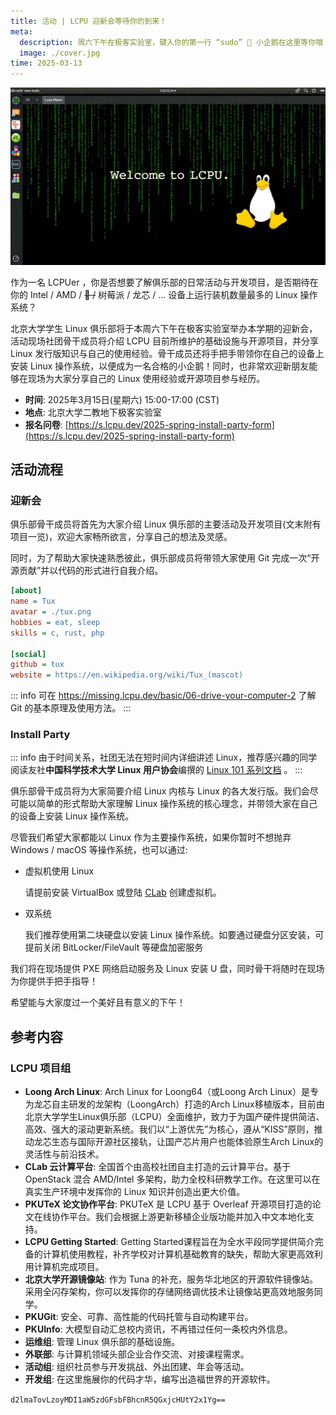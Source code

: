 ```yaml
---
title: 活动 | LCPU 迎新会等待你的到来！  
meta:
  description: 周六下午在极客实验室，键入你的第一行 “sudo” 🐧 小企鹅在这里等你哦！
  image: ./cover.jpg
time: 2025-03-13
---
```


![封面图由 FLUX.1 生成](./cover.jpg)

作为一名 LCPUer ，你是否想要了解俱乐部的日常活动与开发项目，是否期待在你的 Intel / AMD / ~~🍎 /~~ 树莓派 / 龙芯 / ... 设备上运行装机数量最多的 Linux 操作系统？

北京大学学生 Linux 俱乐部将于本周六下午在极客实验室举办本学期的迎新会，活动现场社团骨干成员将介绍 LCPU 目前所维护的基础设施与开源项目，并分享 Linux 发行版知识与自己的使用经验。骨干成员还将手把手带领你在自己的设备上安装 Linux 操作系统，以便成为一名合格的小企鹅！同时，也非常欢迎新朋友能够在现场为大家分享自己的 Linux 使用经验或开源项目参与经历。

- **时间**: 2025年3月15日(星期六) 15:00-17:00 (CST)
- **地点**: 北京大学二教地下极客实验室
- **报名问卷**: [https://s.lcpu.dev/2025-spring-install-party-form](https://s.lcpu.dev/2025-spring-install-party-form)
  

## 活动流程

### 迎新会

俱乐部骨干成员将首先为大家介绍 Linux 俱乐部的主要活动及开发项目(文末附有项目一览)，欢迎大家畅所欲言，分享自己的想法及灵感。

同时，为了帮助大家快速熟悉彼此，俱乐部成员将带领大家使用 Git 完成一次“开源贡献”并以代码的形式进行自我介绍。

```ini
[about]
name = Tux
avatar = ./tux.png
hobbies = eat, sleep
skills = c, rust, php

[social]
github = tux
website = https://en.wikipedia.org/wiki/Tux_(mascot)
```

::: info
可在 <https://missing.lcpu.dev/basic/06-drive-your-computer-2> 了解 Git 的基本原理及使用方法。
:::

### Install Party

::: info
由于时间关系，社团无法在短时间内详细讲述 Linux，推荐感兴趣的同学阅读友社**中国科学技术大学 Linux 用户协会**编撰的 [Linux 101 系列文档](https://101.lug.ustc.edu.cn/) 。
:::

俱乐部骨干成员将为大家简要介绍 Linux 内核与 Linux 的各大发行版。我们会尽可能以简单的形式帮助大家理解 Linux 操作系统的核心理念，并带领大家在自己的设备上安装 Linux 操作系统。

尽管我们希望大家都能以 Linux 作为主要操作系统，如果你暂时不想抛弃 Windows / macOS 等操作系统，也可以通过:

- 虚拟机使用 Linux

  请提前安装 VirtualBox 或登陆 [CLab](https://clab.pku.edu.cn) 创建虚拟机。
- 双系统

  我们推荐使用第二块硬盘以安装 Linux 操作系统。如要通过硬盘分区安装，可提前关闭 BitLocker/FileVault 等硬盘加密服务

我们将在现场提供 PXE 网络启动服务及 Linux 安装 U 盘，同时骨干将随时在现场为你提供手把手指导！

希望能与大家度过一个美好且有意义的下午！

## 参考内容

### LCPU 项目组

- **Loong Arch Linux**: Arch Linux for Loong64（或Loong Arch Linux）是专为龙芯自主研发的龙架构（LoongArch）打造的Arch Linux移植版本，目前由北京大学学生Linux俱乐部（LCPU）全面维护，致力于为国产硬件提供简洁、高效、强大的滚动更新系统。我们以“上游优先”为核心，遵从“KISS”原则，推动龙芯生态与国际开源社区接轨，让国产芯片用户也能体验原生Arch Linux的灵活性与前沿技术。
- **CLab 云计算平台**: 全国首个由高校社团自主打造的云计算平台。基于 OpenStack 混合 AMD/Intel 多架构，助力全校科研教学工作。在这里可以在真实生产环境中发挥你的 Linux 知识并创造出更大价值。
- **PKUTeX 论文协作平台**: PKUTeX 是 LCPU 基于 Overleaf 开源项目打造的论文在线协作平台。我们会根据上游更新移植企业版功能并加入中文本地化支持。
- **LCPU Getting Started**: Getting Started课程旨在为全水平段同学提供简介完备的计算机使用教程，补齐学校对计算机基础教育的缺失，帮助大家更高效利用计算机完成项目。
- **北京大学开源镜像站**: 作为 Tuna 的补充，服务华北地区的开源软件镜像站。采用全闪存架构，你可以发挥你的存储网络调优技术让镜像站更高效地服务同学。
- **PKUGit**: 安全、可靠、高性能的代码托管与自动构建平台。
- **PKUInfo**: 大模型自动汇总校内资讯，不再错过任何一条校内外信息。
- **运维组**: 管理 Linux 俱乐部的基础设施。
- **外联部**: 与计算机领域头部企业合作交流、对接课程需求。
- **活动组**: 组织社员参与开发挑战、外出团建、年会等活动。
- **开发组**: 在这里施展你的代码才华，编写出造福世界的开源软件。

`d2lmaTovLzoyMDI1aW5zdGFsbFBhcnR5QGxjcHUtY2x1Yg==`